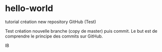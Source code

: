 # hello-world
tutorial création new repository GitHub (Test)

Test création nouvelle branche (copy de master) puis commit.
Le but est de comprendre le principe des commits sur GitHub.

IB
